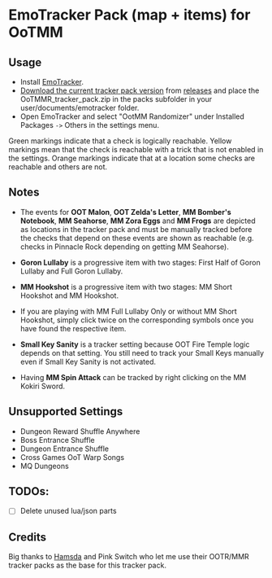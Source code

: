# EmoTracker Pack (map + items) for OoTMM

## Usage

- Install [EmoTracker](https://emotracker.net/download/).
- [Download the current tracker pack version](https://github.com/jupiter0fire/OoTMMR_tracker_pack/releases/latest/download/OoTMMR_tracker_pack.zip) from [releases](https://github.com/jupiter0fire/OoTMMR_tracker_pack/releases) and place the OoTMMR_tracker_pack.zip in the packs subfolder in your user/documents/emotracker folder.
- Open EmoTracker and select "OotMM Randomizer" under Installed Packages `->` Others in the settings menu.

Green markings indicate that a check is logically reachable. Yellow markings mean that the check is reachable with a trick that is not enabled in the settings. Orange markings indicate that at a location some checks are reachable and others are not.

## Notes

- The events for **OOT Malon**, **OOT Zelda's Letter**, **MM Bomber's Notebook**, **MM Seahorse**, **MM Zora Eggs** and **MM Frogs** are depicted as locations in the tracker pack and must be manually tracked before the checks that depend on these events are shown as reachable (e.g. checks in Pinnacle Rock depending on getting MM Seahorse).

- **Goron Lullaby** is a progressive item with two stages: First Half of Goron Lullaby and Full Goron Lullaby.

- **MM Hookshot** is a progressive item with two stages: MM Short Hookshot and MM Hookshot.

- If you are playing with MM Full Lullaby Only or without MM Short Hookshot, simply click twice on the corresponding symbols once you have found the respective item.

- **Small Key Sanity** is a tracker setting because OOT Fire Temple logic depends on that setting. You still need to track your Small Keys manually even if Small Key Sanity is not activated.

- Having **MM Spin Attack** can be tracked by right clicking on the MM Kokiri Sword.

## Unsupported Settings

- Dungeon Reward Shuffle Anywhere
- Boss Entrance Shuffle
- Dungeon Entrance Shuffle
- Cross Games OoT Warp Songs
- MQ Dungeons

## TODOs:

- [ ] Delete unused lua/json parts

## Credits

Big thanks to [Hamsda](https://github.com/Hamsda/EmoTrackerPacks) and Pink Switch who let me use their OOTR/MMR tracker packs as the base for this tracker pack.